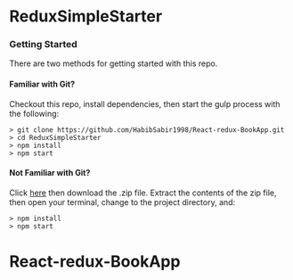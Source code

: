 # ReduxSimpleStarter


### Getting Started

There are two methods for getting started with this repo.

#### Familiar with Git?
Checkout this repo, install dependencies, then start the gulp process with the following:

```
> git clone https://github.com/HabibSabir1998/React-redux-BookApp.git
> cd ReduxSimpleStarter
> npm install
> npm start
```

#### Not Familiar with Git?
Click [here](https://github.com/HabibSabir1998/React-redux-BookApp/releases) then download the .zip file.  Extract the contents of the zip file, then open your terminal, change to the project directory, and:

```
> npm install
> npm start
```
# React-redux-BookApp
